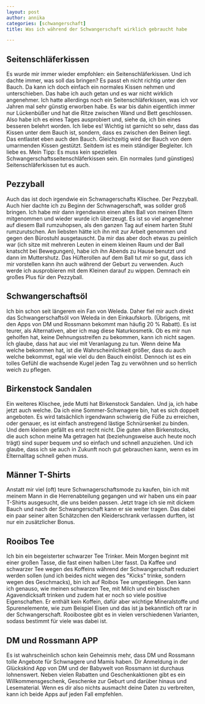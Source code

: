```yaml
---
layout: post
author: annika
categories: [schwangerschaft]
title: Was ich während der Schwangerschaft wirklich gebraucht habe

---
```


## Seitenschläferkissen

Es wurde mir immer wieder empfohlen: ein Seitenschläferkissen.  Und ich dachte immer, was soll das bringen? Es passt eh nicht richtig unter den Bauch. Da kann ich doch einfach ein normales Kissen nehmen und unterschieben. Das habe ich auch getan und es war nicht wirklich angenehmer. Ich hatte allerdings noch ein Seitenschläferkissen, was ich vor Jahren mal sehr günstig erworben habe. Es war bis dahin eigentlich immer nur Lückenbüßer und hat die Ritze zwischen Wand und Bett geschlossen. Also habe ich es eines Tages ausprobiert und, siehe da, ich bin eines besseren belehrt worden. Ich liebe es! Wichtig ist garnicht so sehr, dass das Kissen unter dem Bauch ist, sondern, dass es zwischen den Beinen liegt. Das entlastet eben auch den Bauch. Gleichzeitig wird der Bauch von dem umarmenden Kissen gestützt. Seitdem ist es mein ständiger Begleiter. Ich liebe es. 
Mein Tipp: Es muss kein spezielles Schwangerschaftsseitenschläferkissen sein. Ein normales (und günstiges) Seitenschläferkissen tut es auch. 

## Pezzyball

Auch das ist doch irgendwie ein Schwnagerschafts Klischee. Der Pezzyball. Auch hier dachte ich zu Beginn der Schwnagerschaft, was sollder groß bringen. Ich habe mir dann irgendwann einen alten Ball von meinen Eltern mitgenommen und wieder wurde ich überzeugt. Es ist so viel angenehmer auf diesem Ball rumzuhopsen, als den ganzen Tag auf einem harten Stuhl rumzurutschen. Am liebsten hätte ich ihn mit zur Arbeit genommen und gegen den Bürostuhl ausgetauscht. Da mir das aber doch etwas zu peinlich war (ich sitze mit mehreren Leuten in einem kleinen Raum und der Ball knatscht bei Bewegungen), habe ich ihn Abends zu Hause benutzt und dann im Muttershutz. Das Hüfterollen auf dem Ball tut mir so gut, dass ich mir vorstellen kann ihn auch während der Geburt zu verwenden. Auch werde ich ausprobieren mit dem Kleinen darauf zu wippen. Demnach ein großes Plus für den Pezzyball.

## Schwangerschaftsöl

Ich bin schon seit längerem ein Fan von Weleda. Daher fiel mir auch direkt das Schwangerschaftsöl von Weleda in den Einkaufskorb. (Übrigens, mit den Apps von DM und Rossmann bekommt man häufig 20 % Rabatt). Es ist teurer, als Alternativen, aber ich mag diese Naturkosmetik. Ob es mir nun geholfen hat, keine Dehnungsstreifen zu bekommen, kann ich nicht sagen. Ich glaube, dass hat auc viel mit Veranlagung zu tun. Wenn deine Ma welche bekommen hat, ist die Wahrscheinlichkeit größer, dass du auch welche bekommst, egal wie viel du den Bauch einölst. Dennoch ist es ein tolles Gefühl die wachsende Kugel jeden Tag zu verwöhnen und so herrlich weich zu pflegen. 

## Birkenstock Sandalen

Ein weiteres Klischee, jede Mutti hat Birkenstock Sandalen. Und ja, ich habe jetzt auch welche. Da ich eine Sommer-Schwnagere bin, hat es sich doppelt angeboten. Es wird tatsächlich irgendwann schwierig die Füße zu erreichen, oder genauer, es ist einfach anstregend lästige Schnürsenkel zu binden. Und dem kleinen gefällt es erst recht nicht. Die guten alten Birkenstocks, die auch schon meine Ma getragen hat (beziehungsweise auch heute noch trägt) sind super bequem und so einfach und schnell anzuziehen. Und ich glaube, dass ich sie auch in Zukunft noch gut gebrauchen kann, wenn es im Elternalltag schnell gehen muss. 

## Männer T-Shirts

Anstatt mir viel (oft) teure Schwnagerschaftsmode zu kaufen, bin ich mit meinem Mann in die Herrenabteilung gegangen und wir haben uns ein paar T-Shirts ausgesucht, die uns beiden passen. Jetzt trage ich sie mit dickem Bauch und nach der Schwangerschaft kann er sie weiter tragen. Das dabei ein paar seiner alten Schätzchen den Kleiderschrank verlassen durften, ist nur ein zusätzlicher Bonus. 

## Rooibos Tee

Ich bin ein begeisterter schwarzer Tee Trinker. Mein Morgen beginnt mit einer großen Tasse, die fast einen halben Liter fasst. Da Kaffee und schwarzer Tee wegen des Koffeins während der Schwangerschaft reduziert werden sollen (und ich beides nicht wegen des "Kicks" trinke, sondern wegen des Geschmacks), bin ich auf Roibos Tee umgestiegen. Den kann ich genauso, wie meinen schwarzen Tee, mit Milch und ein bisschen Agavendicksaft trinken und zudem hat er noch so viele positive Eigenschaften. Er enthält kein Koffein, dafür aber wichtige Mineralstoffe und Spurenelemente, wie zum Beispiel Eisen und das ist ja bekanntlich oft rar in der Schwangerschaft. Rooibostee gibt es in vielen verschiedenen Varianten, sodass bestimmt für viele was dabei ist. 

## DM und Rossmann APP

Es ist wahrscheinlich schon kein Geheimnis mehr, dass DM und Rossmann tolle Angebote für Schwnagere und Mamis haben. Dir Anmeldung in der Glückskind App von DM und der Babywelt von Rossmann ist durchaus lohnenswert. Neben vielen Rabatten und Geschenkaktionen gibt es ein Willkommensgeschenk, Geschenke zur Geburt und darüber hinaus und Lesematerial. Wenn es dir also nichts ausmacht deine Daten zu verbreiten, kann ich beide Apps auf jeden Fall empfehlen. 